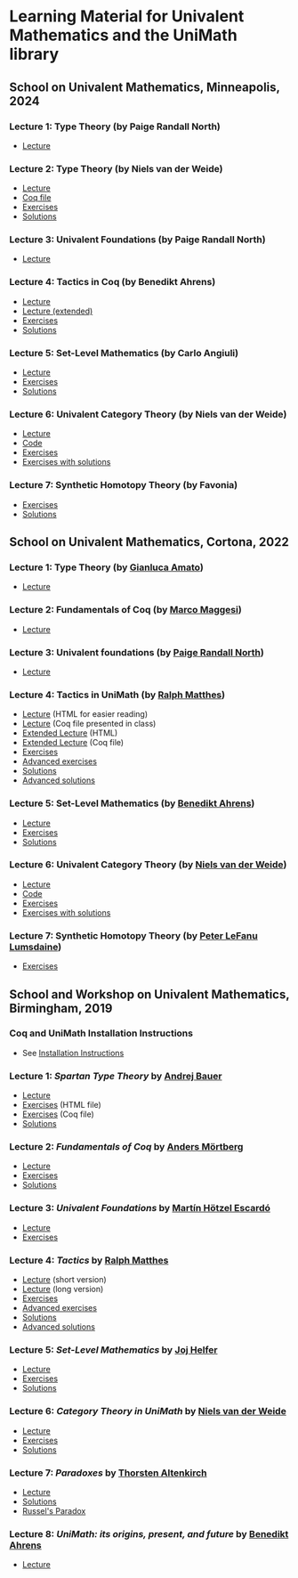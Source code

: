 # Learning Material for Univalent Mathematics and the UniMath library

## School on Univalent Mathematics, Minneapolis, 2024

### Lecture 1: Type Theory (by Paige Randall North)
- [Lecture](2024-07-Minneapolis/1_Type-Theory/minneapolis_lecture_1.pdf)

### Lecture 2: Type Theory (by Niels van der Weide)
- [Lecture](2024-07-Minneapolis/2_Coq/Fundamentals_Coq.pdf)
- [Coq file](2024-07-Minneapolis/2_Coq/fundamentals_lecture.v)
- [Exercises](2024-07-Minneapolis/2_Coq/coq_exercises.v)
- [Solutions](2024-07-Minneapolis/2_Coq/coq_solutions.v)

### Lecture 3: Univalent Foundations (by Paige Randall North)
- [Lecture](2024-07-Minneapolis/3_Univalent-Foundations/minneapolis_lecture_3.pdf)

### Lecture 4: Tactics in Coq (by Benedikt Ahrens)
- [Lecture](2024-07-Minneapolis/4_Tactics/tactics_lecture.v)
- [Lecture (extended)](2024-07-Minneapolis/4_Tactics/tactics_lecture_extended.v)
- [Exercises](2024-07-Minneapolis/4_Tactics/exercises_tactics.v)
- [Solutions](2024-07-Minneapolis/4_Tactics/exercises_tactics_with_solutions.v)

### Lecture 5: Set-Level Mathematics (by Carlo Angiuli)
- [Lecture](2024-07-Minneapolis/5_Set-level-mathematics/lecture5.pdf)
- [Exercises](2024-07-Minneapolis/5_Set-level-mathematics/set_level_mathematics_exercises.v)
- [Solutions](2024-07-Minneapolis/5_Set-level-mathematics/set_level_mathematics_solutions.v)

### Lecture 6: Univalent Category Theory (by Niels van der Weide)
- [Lecture](2024-07-Minneapolis/6_Category-theory-in-UF/lecture.pdf)
- [Code](2024-07-Minneapolis/6_Category-theory-in-UF/category_theory.v)
- [Exercises](2024-07-Minneapolis/6_Category-theory-in-UF/category_theory_exercises.v)
- [Exercises with solutions](2024-07-Minneapolis/6_Category-theory-in-UF/category_theory_solutions.v)

### Lecture 7: Synthetic Homotopy Theory (by Favonia)
- [Exercises](2024-07-Minneapolis/7_Synthetic-Homotopy-Theory/circle_exercises.v)
- [Solutions](2024-07-Minneapolis/7_Synthetic-Homotopy-Theory/circle_solutions.v)


## School on Univalent Mathematics, Cortona, 2022

### Lecture 1: Type Theory (by [Gianluca Amato](https://www.sci.unich.it/~amato/))
- [Lecture](2022-07-Cortona/1_Type-Theory/Lecture_Type-Theory.pdf)


### Lecture 2: Fundamentals of Coq (by [Marco Maggesi](https://sites.google.com/unifi.it/maggesi/))
- [Lecture](https://github.com/UniMath/Schools/tree/master/2022-07-Cortona/2_Fundamentals-Coq)

### Lecture 3: Univalent foundations (by [Paige Randall North](https://paigenorth.github.io/))
- [Lecture](https://github.com/UniMath/Schools/tree/master/2022-07-Cortona/3_Univalent-foundations.pdf)

### Lecture 4: Tactics in UniMath (by [Ralph Matthes](https://www.irit.fr/~/Ralph.Matthes/))
- [Lecture](2022-07-Cortona/4_Tactics-UniMath/lecture_tactics.html) (HTML for easier reading)
- [Lecture](2022-07-Cortona/4_Tactics-UniMath/lecture_tactics.v) (Coq file presented in class)
- [Extended Lecture](2022-07-Cortona/4_Tactics-UniMath/lecture_tactics_long_version.html) (HTML)
- [Extended Lecture](2022-07-Cortona/4_Tactics-UniMath/lecture_tactics_long_version.v) (Coq file)
- [Exercises](2022-07-Cortona/4_Tactics-UniMath/exercises_tactics.v)
- [Advanced exercises](2022-07-Cortona/4_Tactics-UniMath/weq_exercises.v)
- [Solutions](2022-07-Cortona/4_Tactics-UniMath/exercises_tactics_with_solutions.v)
- [Advanced solutions](2022-07-Cortona/4_Tactics-UniMath/weq_exercises_with_solutions.v)

### Lecture 5: Set-Level Mathematics (by [Benedikt Ahrens](https://benediktahrens.gitlab.io))
- [Lecture](2022-07-Cortona/5_Set-level-mathematics/5_set_level_mathematics_lecture.pdf)
- [Exercises](2022-07-Cortona/5_Set-level-mathematics/set_level_mathematics_exercises.v)
- [Solutions](2022-07-Cortona/5_Set-level-mathematics/set_level_mathematics_solutions.v)


### Lecture 6: Univalent Category Theory (by [Niels van der Weide](https://nmvdw.github.io))
- [Lecture](2022-07-Cortona/6_Category_Theory/lecture.pdf)
- [Code](2022-07-Cortona/6_Category_Theory/category_theory.v)
- [Exercises](2022-07-Cortona/6_Category_Theory/category_theory_exercises.v)
- [Exercises with solutions](2022-07-Cortona/6_Category_Theory/category_theory_solutions.v)

### Lecture 7: Synthetic Homotopy Theory (by [Peter LeFanu Lumsdaine](http://peterlefanulumsdaine.com/))
- [Exercises](2022-07-Cortona/7_Synthetic-Homotopy-Theory/Synthetic_Homotopy_Theory.v)





## School and Workshop on Univalent Mathematics, Birmingham, 2019

### Coq and UniMath Installation Instructions
- See [Installation Instructions](installation.md)

### Lecture 1: *Spartan Type Theory* by [Andrej Bauer](http://www.andrej.com)
- [Lecture](2019-04-Birmingham/Part1_Spartan_Type_Theory/Spartan-Type-Theory.pdf)
- [Exercises](2019-04-Birmingham/Part1_Spartan_Type_Theory/Spartan_exercises.html) (HTML file)
- [Exercises](2019-04-Birmingham/Part1_Spartan_Type_Theory/Spartan_exercises.v) (Coq file)
- [Solutions](2019-04-Birmingham/Part1_Spartan_Type_Theory/Spartan_solutions.v)

### Lecture 2: *Fundamentals of Coq* by [Anders Mörtberg](https://staff.math.su.se/anders.mortberg/)
- [Lecture](2019-04-Birmingham/Part2_Fundamentals_Coq/fundamentals_lecture.v)
- [Exercises](2019-04-Birmingham/Part2_Fundamentals_Coq/coq_exercises.v)
- [Solutions](2019-04-Birmingham/Part2_Fundamentals_Coq/coq_solutions.v)

### Lecture 3: *Univalent Foundations* by [Martín Hötzel Escardó](https://www.cs.bham.ac.uk/~mhe/)
- [Lecture](2019-04-Birmingham/Part3_Univalent_Foundations/uf.pdf)
- [Exercises](2019-04-Birmingham/Part3_Univalent_Foundations/truncation_exercices.v)

### Lecture 4: *Tactics* by [Ralph Matthes](https://www.irit.fr/~/Ralph.Matthes/)
- [Lecture](2019-04-Birmingham/Part4_Tactics_UniMath/lecture_tactics.v) (short version)
- [Lecture](2019-04-Birmingham/Part4_Tactics_UniMath/lecture_tactics_long_version.v) (long version)
- [Exercises](2019-04-Birmingham/Part4_Tactics_UniMath/exercises_tactics.v)
- [Advanced exercises](2019-04-Birmingham/Part4_Tactics_UniMath/weq_exercises.v)
- [Solutions](2019-04-Birmingham/Part4_Tactics_UniMath/exercises_tactics_with_solutions.v)
- [Advanced solutions](2019-04-Birmingham/Part4_Tactics_UniMath/weq_exercises_with_solutions.v)

### Lecture 5: *Set-Level Mathematics* by [Joj Helfer](http://web.stanford.edu/~joj/)
- [Lecture](2019-04-Birmingham/Part5_Set_Level_Mathematics/5_set_level_mathematics_lecture.pdf)
- [Exercises](2019-04-Birmingham/Part5_Set_Level_Mathematics/set_level_mathematics_exercises.v)
- [Solutions](2019-04-Birmingham/Part5_Set_Level_Mathematics/set_level_mathematics_solutions.v)

### Lecture 6: *Category Theory in UniMath* by [Niels van der Weide](https://cs.ru.nl/~nweide/)
- [Lecture](2019-04-Birmingham/Part6_Category_Theory/lecture.pdf)
- [Exercises](2019-04-Birmingham/Part6_Category_Theory/category_theory_exercises.v)
- [Solutions](2019-04-Birmingham/Part6_Category_Theory/category_theory_solutions.v)

### Lecture 7: *Paradoxes* by [Thorsten Altenkirch](http://www.cs.nott.ac.uk/~psztxa/)
- [Lecture](2019-04-Birmingham/Part7_Paradoxes/GirardsParadox.v)
- [Solutions](2019-04-Birmingham/Part7_Paradoxes/GirardsParadox_solutions.v)
- [Russel's Paradox](2019-04-Birmingham/Part7_Paradoxes/RussellsParadox.v)

### Lecture 8: *UniMath: its origins, present, and future* by [Benedikt Ahrens](https://benediktahrens.net/)
- [Lecture](2019-04-Birmingham/Part8_UniMath_future/UniMath_past_present_future.pdf)

